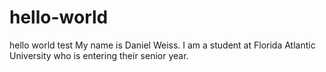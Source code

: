 # hello-world
hello world test
My name is Daniel Weiss. I am a student at Florida Atlantic University who is entering their senior year.
